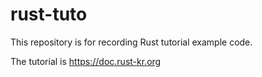 # rust-tuto
This repository is for recording Rust tutorial example code.

The tutorial is https://doc.rust-kr.org
